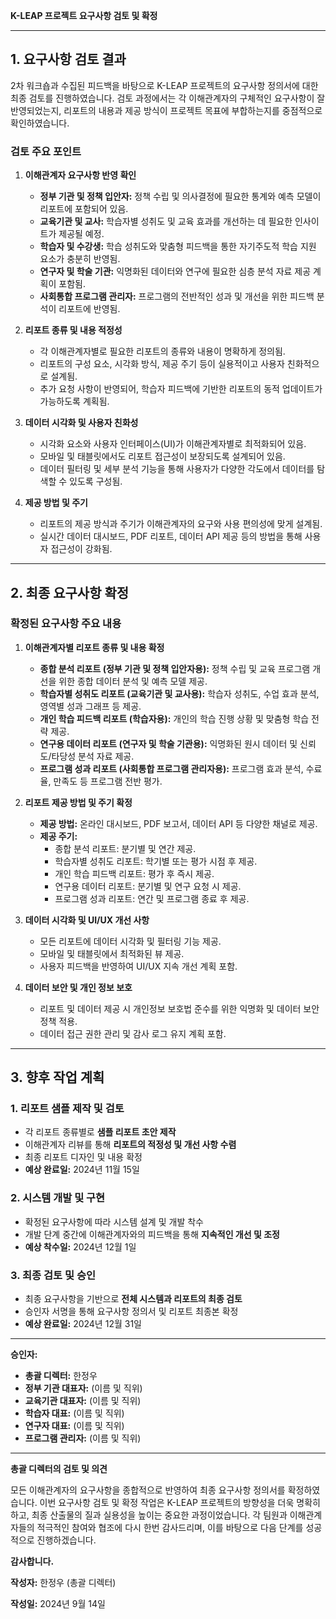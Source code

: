 **K-LEAP 프로젝트 요구사항 검토 및 확정**

---

## 1. 요구사항 검토 결과

2차 워크숍과 수집된 피드백을 바탕으로 K-LEAP 프로젝트의 요구사항 정의서에 대한 최종 검토를 진행하였습니다. 검토 과정에서는 각 이해관계자의 구체적인 요구사항이 잘 반영되었는지, 리포트의 내용과 제공 방식이 프로젝트 목표에 부합하는지를 중점적으로 확인하였습니다.

### **검토 주요 포인트**

1. **이해관계자 요구사항 반영 확인**

   - **정부 기관 및 정책 입안자:** 정책 수립 및 의사결정에 필요한 통계와 예측 모델이 리포트에 포함되어 있음.
   - **교육기관 및 교사:** 학습자별 성취도 및 교육 효과를 개선하는 데 필요한 인사이트가 제공될 예정.
   - **학습자 및 수강생:** 학습 성취도와 맞춤형 피드백을 통한 자기주도적 학습 지원 요소가 충분히 반영됨.
   - **연구자 및 학술 기관:** 익명화된 데이터와 연구에 필요한 심층 분석 자료 제공 계획이 포함됨.
   - **사회통합 프로그램 관리자:** 프로그램의 전반적인 성과 및 개선을 위한 피드백 분석이 리포트에 반영됨.

2. **리포트 종류 및 내용 적정성**

   - 각 이해관계자별로 필요한 리포트의 종류와 내용이 명확하게 정의됨.
   - 리포트의 구성 요소, 시각화 방식, 제공 주기 등이 실용적이고 사용자 친화적으로 설계됨.
   - 추가 요청 사항이 반영되어, 학습자 피드백에 기반한 리포트의 동적 업데이트가 가능하도록 계획됨.

3. **데이터 시각화 및 사용자 친화성**

   - 시각화 요소와 사용자 인터페이스(UI)가 이해관계자별로 최적화되어 있음.
   - 모바일 및 태블릿에서도 리포트 접근성이 보장되도록 설계되어 있음.
   - 데이터 필터링 및 세부 분석 기능을 통해 사용자가 다양한 각도에서 데이터를 탐색할 수 있도록 구성됨.

4. **제공 방법 및 주기**
   - 리포트의 제공 방식과 주기가 이해관계자의 요구와 사용 편의성에 맞게 설계됨.
   - 실시간 데이터 대시보드, PDF 리포트, 데이터 API 제공 등의 방법을 통해 사용자 접근성이 강화됨.

---

## 2. 최종 요구사항 확정

### **확정된 요구사항 주요 내용**

1. **이해관계자별 리포트 종류 및 내용 확정**

   - **종합 분석 리포트 (정부 기관 및 정책 입안자용):** 정책 수립 및 교육 프로그램 개선을 위한 종합 데이터 분석 및 예측 모델 제공.
   - **학습자별 성취도 리포트 (교육기관 및 교사용):** 학습자 성취도, 수업 효과 분석, 영역별 성과 그래프 등 제공.
   - **개인 학습 피드백 리포트 (학습자용):** 개인의 학습 진행 상황 및 맞춤형 학습 전략 제공.
   - **연구용 데이터 리포트 (연구자 및 학술 기관용):** 익명화된 원시 데이터 및 신뢰도/타당성 분석 자료 제공.
   - **프로그램 성과 리포트 (사회통합 프로그램 관리자용):** 프로그램 효과 분석, 수료율, 만족도 등 프로그램 전반 평가.

2. **리포트 제공 방법 및 주기 확정**

   - **제공 방법:** 온라인 대시보드, PDF 보고서, 데이터 API 등 다양한 채널로 제공.
   - **제공 주기:**
     - 종합 분석 리포트: 분기별 및 연간 제공.
     - 학습자별 성취도 리포트: 학기별 또는 평가 시점 후 제공.
     - 개인 학습 피드백 리포트: 평가 후 즉시 제공.
     - 연구용 데이터 리포트: 분기별 및 연구 요청 시 제공.
     - 프로그램 성과 리포트: 연간 및 프로그램 종료 후 제공.

3. **데이터 시각화 및 UI/UX 개선 사항**

   - 모든 리포트에 데이터 시각화 및 필터링 기능 제공.
   - 모바일 및 태블릿에서 최적화된 뷰 제공.
   - 사용자 피드백을 반영하여 UI/UX 지속 개선 계획 포함.

4. **데이터 보안 및 개인 정보 보호**
   - 리포트 및 데이터 제공 시 개인정보 보호법 준수를 위한 익명화 및 데이터 보안 정책 적용.
   - 데이터 접근 권한 관리 및 감사 로그 유지 계획 포함.

---

## 3. 향후 작업 계획

### **1. 리포트 샘플 제작 및 검토**

- 각 리포트 종류별로 **샘플 리포트 초안 제작**
- 이해관계자 리뷰를 통해 **리포트의 적정성 및 개선 사항 수렴**
- 최종 리포트 디자인 및 내용 확정
- **예상 완료일:** 2024년 11월 15일

### **2. 시스템 개발 및 구현**

- 확정된 요구사항에 따라 시스템 설계 및 개발 착수
- 개발 단계 중간에 이해관계자와의 피드백을 통해 **지속적인 개선 및 조정**
- **예상 착수일:** 2024년 12월 1일

### **3. 최종 검토 및 승인**

- 최종 요구사항을 기반으로 **전체 시스템과 리포트의 최종 검토**
- 승인자 서명을 통해 요구사항 정의서 및 리포트 최종본 확정
- **예상 완료일:** 2024년 12월 31일

---

**승인자:**

- **총괄 디렉터:** 한정우
- **정부 기관 대표자:** (이름 및 직위)
- **교육기관 대표자:** (이름 및 직위)
- **학습자 대표:** (이름 및 직위)
- **연구자 대표:** (이름 및 직위)
- **프로그램 관리자:** (이름 및 직위)

---

**총괄 디렉터의 검토 및 의견**

모든 이해관계자의 요구사항을 종합적으로 반영하여 최종 요구사항 정의서를 확정하였습니다. 이번 요구사항 검토 및 확정 작업은 K-LEAP 프로젝트의 방향성을 더욱 명확히 하고, 최종 산출물의 질과 실용성을 높이는 중요한 과정이었습니다. 각 팀원과 이해관계자들의 적극적인 참여와 협조에 다시 한번 감사드리며, 이를 바탕으로 다음 단계를 성공적으로 진행하겠습니다.

**감사합니다.**

**작성자:** 한정우 (총괄 디렉터)

**작성일:** 2024년 9월 14일
